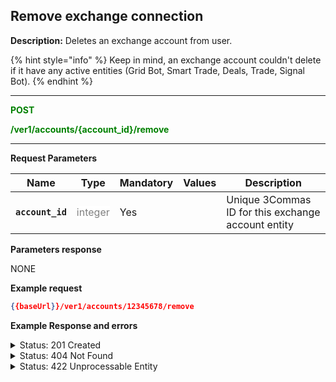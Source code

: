 ## Remove exchange connection

**Description:** Deletes an exchange account from user.

{% hint style="info" %}
Keep in mind, an exchange account couldn't delete if it have any active entities (Grid Bot, Smart Trade, Deals, Trade, Signal Bot).
{% endhint %}

----------

<mark style="color:green;background-color:white" > **POST**

<mark style="color:green;background-color:white" > **/ver1/accounts/{account_id}/remove**

----------


**Request Parameters**

| Name | Type |	Mandatory |	Values	| Description|
|------|------|-----------|-----------------|------------|
|**`account_id`**  | <mark style="color:grey;background-color:white"> integer | Yes |  | Unique 3Commas ID for this exchange account entity |

**Parameters response**

NONE




**Example request**
```json
{{baseUrl}}/ver1/accounts/12345678/remove
```

**Example Response and errors**


<details>
<summary>Status: 201 Created</summary>

```json
true
```
</details>

<details>
<summary>Status: 404 Not Found</summary>

```json
{
    "error": "not_found",
    "error_description": "Not Found"
}
```
</details>

<details>
<summary> Status: 422 Unprocessable Entity</summary>

```json
{
    "error": "account_not_deletable",
    "error_description": "There are active trading deals on this exchange. Close all trading operations and try again"
}
```

</details>